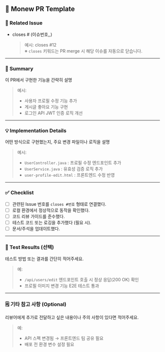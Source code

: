 ## 🚀 Monew PR Template

### 🔗 Related Issue
- closes # (이슈번호,,)
  > 예시: closes #12  
  > ※ `closes` 키워드는 PR merge 시 해당 이슈를 자동으로 닫습니다.

---

### 🧩 Summary
이 PR에서 구현한 기능을 간략히 설명

> 예시:  
> - 사용자 프로필 수정 기능 추가  
> - 게시글 좋아요 기능 구현  
> - 로그인 API JWT 인증 로직 개선  

---

### 💡 Implementation Details
어떤 방식으로 구현했는지, 주요 변경 파일이나 로직을 설명

> 예시:
> - `UserController.java` : 프로필 수정 엔드포인트 추가  
> - `UserService.java` : 유효성 검증 로직 추가  
> - `user-profile-edit.html` : 프론트엔드 수정 반영  

---

### ✅ Checklist
- [ ] 관련된 Issue 번호를 `closes #번호` 형태로 연결했다.
- [ ] 로컬 환경에서 정상적으로 동작을 확인했다.
- [ ] 코드 리뷰 가이드를 준수했다.
- [ ] 테스트 코드 또는 로깅을 추가했다 (필요 시).
- [ ] 문서/주석을 업데이트했다.

---

### 🧪 Test Results (선택)
테스트 방법 또는 결과를 간단히 적어주세요.  
> 예:  
> - `/api/users/edit` 엔드포인트 호출 시 정상 응답(200 OK) 확인  
> - 프로필 이미지 변경 기능 E2E 테스트 통과  

---

### 🗒️ 기타 참고 사항 (Optional)
리뷰어에게 추가로 전달하고 싶은 내용이나 주의 사항이 있다면 적어주세요.
> 예:  
> - API 스펙 변경됨 → 프론트엔드 팀 공유 필요  
> - 배포 전 환경 변수 설정 필요

